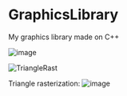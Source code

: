 # GraphicsLibrary
My graphics library made on C++

![image](https://github.com/killer-cobra/GraphicsLibraru/assets/99753982/cb131758-7532-4d11-a0b8-b7496bddf19c)

![TriangleRast](https://github.com/killer-cobra/GraphicsLibraru/assets/99753982/74e2c881-1924-4322-a2a6-5d8d8c319c9a)

Triangle rasterization:
![image](https://github.com/user-attachments/assets/8f631584-49ff-4ef4-8c0b-cf7b35fe6745)

